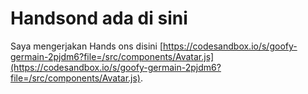 # Handsond ada di sini

Saya mengerjakan Hands ons disini [https://codesandbox.io/s/goofy-germain-2pjdm6?file=/src/components/Avatar.js](https://codesandbox.io/s/goofy-germain-2pjdm6?file=/src/components/Avatar.js).
